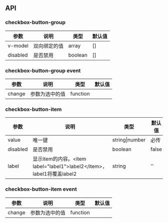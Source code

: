 ## API
### checkbox-button-group
| 参数 | 说明 | 类型 | 默认值 |
| ---- | ---- | ---- | ---- |
| v-model   | 双向绑定的值| array| []  |
| disabled   | 是否禁用| boolean| []  |
### checkbox-button-group  event
| 参数 | 说明 | 类型 | 默认值 |
| ---- | ---- | ---- | ---- |
| change   | 参数为选中的值| function|   |

### checkbox-button-item
| 参数 | 说明 | 类型 | 默认值 |
| ---- | ---- | ---- | ---- |
| value   | 唯一键| string\|number| 必传|
| disabled   | 是否禁用| boolean| false  |
| label   | 显示item的内容。\<item label="label1"\>label2\<\/item\>，label1将覆盖label2| string| ''  |
### checkbox-button-item  event
| 参数 | 说明 | 类型 | 默认值 |
| ---- | ---- | ---- | ---- |
| change   | 参数为选中的值| function|   |
